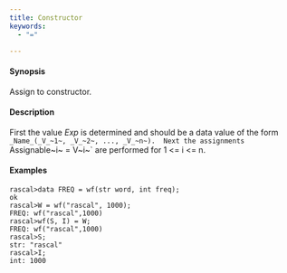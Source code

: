 ```yaml
---
title: Constructor
keywords:
  - "="

---
```


#### Synopsis

Assign to constructor.

#### Description

First the value _Exp_ is determined and should be a data value of the form `_Name_(_V_~1~, _V_~2~, ..., _V_~n~). 
Next the assignments `Assignable~i~ = V~i~` are performed for 1 \<= i \<= n.

#### Examples


```rascal-shell 
rascal>data FREQ = wf(str word, int freq);
ok
rascal>W = wf("rascal", 1000);
FREQ: wf("rascal",1000)
rascal>wf(S, I) = W;
FREQ: wf("rascal",1000)
rascal>S;
str: "rascal"
rascal>I;
int: 1000
```


